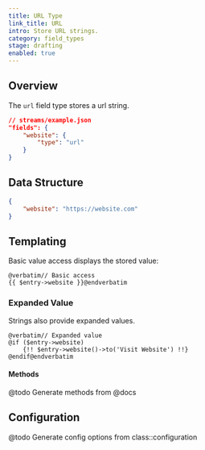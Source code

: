 ```yaml
---
title: URL Type
link_title: URL
intro: Store URL strings.
category: field_types
stage: drafting
enabled: true
---
```


## Overview

The `url` field type stores a url string.

```json
// streams/example.json
"fields": {
    "website": {
        "type": "url"
    }
}
```

## Data Structure

```json
{
    "website": "https://website.com"
}
```

## Templating

Basic value access displays the stored value:

```blade
@verbatim// Basic access
{{ $entry->website }}@endverbatim
```

### Expanded Value

Strings also provide expanded values.

```blade
@verbatim// Expanded value
@if ($entry->website)
    {!! $entry->website()->to('Visit Website') !!}
@endif@endverbatim
```

#### Methods

@todo Generate methods from @docs



## Configuration

@todo Generate config options from class::configuration
